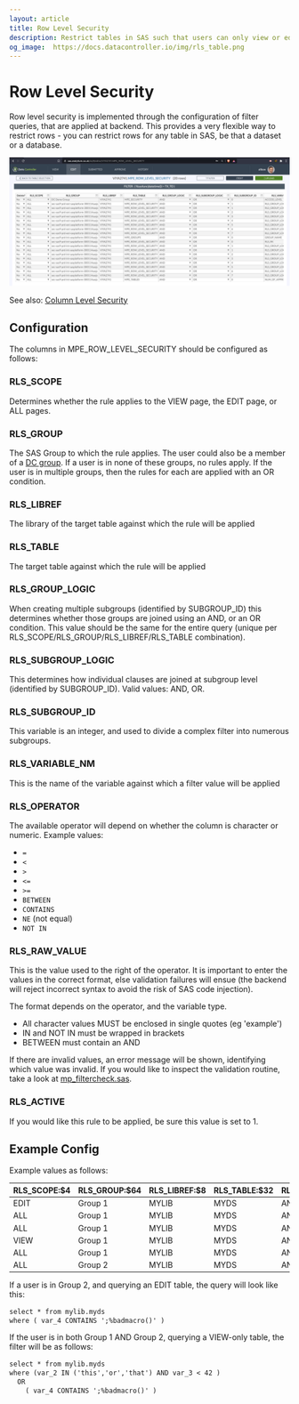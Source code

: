 ```yaml
---
layout: article
title: Row Level Security
description: Restrict tables in SAS such that users can only view or edit specific rows according to filter rules you provide.
og_image:  https://docs.datacontroller.io/img/rls_table.png
---
```


# Row Level Security

Row level security is implemented through the configuration of filter queries, that are applied at backend.  This provides a very flexible way to restrict rows - you can restrict rows for any table in SAS, be that a dataset or a database.

![](img/rls_table.png)

See also: [Column Level Security](/column-level-security/)

## Configuration

The columns in MPE_ROW_LEVEL_SECURITY should be configured as follows:

### RLS_SCOPE
Determines whether the rule applies to the VIEW page, the EDIT page, or ALL pages.

### RLS_GROUP
The SAS Group to which the rule applies.  The user could also be a member of a [DC group](/dcc-groups). If a user is in none of these groups, no rules apply. If the user is in multiple groups, then the rules for each are applied with an OR condition.

### RLS_LIBREF
The library of the target table against which the rule will be applied

### RLS_TABLE
The target table against which the rule will be applied

### RLS_GROUP_LOGIC
When creating multiple subgroups (identified by SUBGROUP_ID) this determines whether those groups are joined using an AND, or an OR condition.  This value should be the same for the entire query (unique per RLS_SCOPE/RLS_GROUP/RLS_LIBREF/RLS_TABLE combination).

### RLS_SUBGROUP_LOGIC
This determines how individual clauses are joined at subgroup level (identified by SUBGROUP_ID).  Valid values: AND, OR.

### RLS_SUBGROUP_ID
This variable is an integer, and used to divide a complex filter into numerous subgroups.

### RLS_VARIABLE_NM
This is the name of the variable against which a filter value will be applied

### RLS_OPERATOR
The available operator will depend on whether the column is character or numeric.  Example values:

* `=`
* `<`
* `>`
* `<=`
* `>=`
* `BETWEEN`
* `CONTAINS`
* `NE` (not equal)
* `NOT IN`

### RLS_RAW_VALUE

This is the value used to the right of the operator. It is important to enter the values in the correct format, else validation failures will ensue (the backend will reject incorrect syntax to avoid the risk of SAS code injection).

The format depends on the operator, and the variable type.

* All character values MUST be enclosed in single quotes (eg 'example')
* IN and NOT IN must be wrapped in brackets
* BETWEEN must contain an AND

If there are invalid values, an error message will be shown, identifying which value was invalid.  If you would like to inspect the validation routine, take a look at [mp_filtercheck.sas](https://core.sasjs.io/mp__filtercheck_8sas.html).

### RLS_ACTIVE
If you would like this rule to be applied, be sure this value is set to 1.

## Example Config
Example values as follows:

|RLS_SCOPE:$4|RLS_GROUP:$64|RLS_LIBREF:$8| RLS_TABLE:$32|RLS_GROUP_LOGIC:$3.|RLS_SUBGROUP_LOGIC:$3.|RLS_SUBGROUP_ID:8.|RLS_VARIABLE_NM:$32| RLS_OPERATOR_NM:$16| RLS_RAW_VALUE:$4000|RLS_ACTIVE:8.|
|---|---|---|---|---|---|---|---|---|---|---|
|EDIT|Group 1|MYLIB|MYDS|AND|AND|1|VAR_1|=|Some text value|1|
|ALL|Group 1|MYLIB|MYDS|AND|AND|1|VAR_2|IN|this|1|
|ALL|Group 1|MYLIB|MYDS|AND|AND|1|VAR_2|IN|or|1|
|VIEW|Group 1|MYLIB|MYDS|AND|AND|1|VAR_2|IN|that|1|
|ALL|Group 1|MYLIB|MYDS|AND|AND|1|VAR_3|<|42|1|
|ALL|Group 2|MYLIB|MYDS|AND|AND|1|VAR_4|Contains|;%badmacro()|1|

If a user is in Group 2, and querying an EDIT table, the query will look like this:

```
select * from mylib.myds
where ( var_4 CONTAINS ';%badmacro()' )
```

If the user is in both Group 1 AND Group 2, querying a VIEW-only table, the filter will be as follows:

```
select * from mylib.myds
where (var_2 IN ('this','or','that') AND var_3 < 42 )
  OR
    ( var_4 CONTAINS ';%badmacro()' )
```
